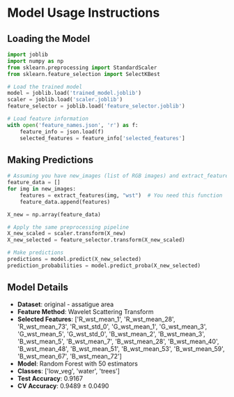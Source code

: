 # Model Usage Instructions

## Loading the Model
```python
import joblib
import numpy as np
from sklearn.preprocessing import StandardScaler
from sklearn.feature_selection import SelectKBest

# Load the trained model
model = joblib.load('trained_model.joblib')
scaler = joblib.load('scaler.joblib')
feature_selector = joblib.load('feature_selector.joblib')

# Load feature information
with open('feature_names.json', 'r') as f:
    feature_info = json.load(f)
    selected_features = feature_info['selected_features']
```

## Making Predictions
```python
# Assuming you have new_images (list of RGB images) and extract_features function
feature_data = []
for img in new_images:
    features = extract_features(img, "wst")  # You need this function
    feature_data.append(features)

X_new = np.array(feature_data)

# Apply the same preprocessing pipeline
X_new_scaled = scaler.transform(X_new)
X_new_selected = feature_selector.transform(X_new_scaled)

# Make predictions
predictions = model.predict(X_new_selected)
prediction_probabilities = model.predict_proba(X_new_selected)
```

## Model Details
- **Dataset**: original - assatigue area
- **Feature Method**: Wavelet Scattering Transform
- **Selected Features**: ['R_wst_mean_1', 'R_wst_mean_28', 'R_wst_mean_73', 'R_wst_std_0', 'G_wst_mean_1', 'G_wst_mean_3', 'G_wst_mean_5', 'G_wst_std_0', 'B_wst_mean_2', 'B_wst_mean_3', 'B_wst_mean_5', 'B_wst_mean_7', 'B_wst_mean_28', 'B_wst_mean_40', 'B_wst_mean_48', 'B_wst_mean_51', 'B_wst_mean_53', 'B_wst_mean_59', 'B_wst_mean_67', 'B_wst_mean_72']
- **Model**: Random Forest with 50 estimators
- **Classes**: ['low_veg', 'water', 'trees']
- **Test Accuracy**: 0.9167
- **CV Accuracy**: 0.9489 ± 0.0490
